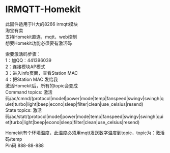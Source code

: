 # IRMQTT-Homekit
此固件适用于H大的8266 irmqtt模块    
淘宝有卖    
支持Homekit直连，mqtt，web控制    
想要Homekit功能必须要有激活码    


索要激活码步骤：    
 1：加QQ：441396039    
 2：连接模块AP模式    
 3：进入info页面，查看Station MAC    
 4：把Station MAC 发给我    
激活Homekit后，所有的topic会变成     
Command topics: 激活码/ac/cmnd/(protocol|model|power|mode|temp|fanspeed|swingv|swingh|quiet|turbo|light|beep|econo|sleep|filter|clean|use_celsius|resend)    
State topics: 激活码/ac/stat/(protocol|model|power|mode|temp|fanspeed|swingv|swingh|quiet|turbo|light|beep|econo|sleep|filter|clean|use_celsius|resend)    

Homekit有个环境温度，此温度必须用mqtt发送数字温度到topic，topic为：激活码/temp    
Pin码 888-88-888
